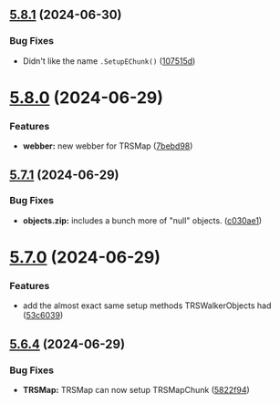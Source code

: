 ## [5.8.1](https://github.com/Torwent/SRL-T/compare/v5.8.0...v5.8.1) (2024-06-30)


### Bug Fixes

* Didn't like the name `.SetupEChunk()` ([107515d](https://github.com/Torwent/SRL-T/commit/107515d042873006a0e52e9b858f6c39b9e3ed65))



# [5.8.0](https://github.com/Torwent/SRL-T/compare/v5.7.1...v5.8.0) (2024-06-29)


### Features

* **webber:** new webber for TRSMap ([7bebd98](https://github.com/Torwent/SRL-T/commit/7bebd9865fa2c1c25076bbbffa26bec8f02db1ec))



## [5.7.1](https://github.com/Torwent/SRL-T/compare/v5.7.0...v5.7.1) (2024-06-29)


### Bug Fixes

* **objects.zip:** includes a bunch more of "null" objects. ([c030ae1](https://github.com/Torwent/SRL-T/commit/c030ae14de9d62ce70a3d8a841b4c72fa0ce0dec))



# [5.7.0](https://github.com/Torwent/SRL-T/compare/v5.6.4...v5.7.0) (2024-06-29)


### Features

* add the almost exact same setup methods TRSWalkerObjects had ([53c6039](https://github.com/Torwent/SRL-T/commit/53c60395ee040ad6e277a1200697ad7339013634))



## [5.6.4](https://github.com/Torwent/SRL-T/compare/v5.6.3...v5.6.4) (2024-06-29)


### Bug Fixes

* **TRSMap:** TRSMap can now setup TRSMapChunk ([5822f94](https://github.com/Torwent/SRL-T/commit/5822f94f972f2cd8fb55fa005df0fe877586271d))



